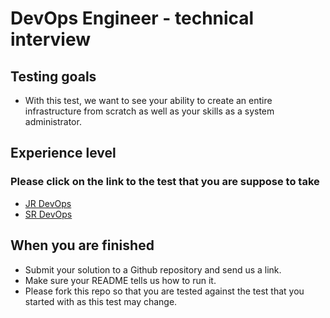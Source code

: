 # DevOps Engineer - technical interview

## Testing goals
  * With this test, we want to see your ability to create an entire infrastructure from scratch as well as your skills as a system administrator.

## Experience level
### Please click on the link to the test that you are suppose to take
  * [JR DevOps](/jr_devops/README.md)
  * [SR DevOps](/sr_devops/README.md)

## When you are finished
  * Submit your solution to a Github repository and send us a link.
  * Make sure your README tells us how to run it.
  * Please fork this repo so that you are tested against the test that you started with as this test may change.
